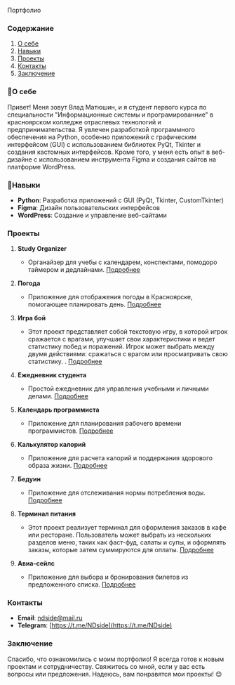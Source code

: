 Портфолио

### Содержание
1. [О себе](#о-себе)
2. [Навыки](#навыки)
3. [Проекты](#проекты)
4. [Контакты](#контакты)
5. [Заключение](#заключение)

### 🧑О себе
Привет! Меня зовут Влад Матюшин, и я студент первого курса по специальности "Информационные системы и програмированние" в красноярском колледже отраслевых технологий и предпринимательства. Я увлечен разработкой программного обеспечения на Python, особенно приложений с графическим интерфейсом (GUI) с использованием библиотек PyQt, Tkinter и создания кастомных интерфейсов. Кроме того, у меня есть опыт в веб-дизайне с использованием инструмента Figma и создания сайтов на платформе WordPress.

### 🔧Навыки
- **Python**: Разработка приложений с GUI (PyQt, Tkinter, CustomTkinter)
- **Figma**: Дизайн пользовательских интерфейсов
- **WordPress**: Создание и управление веб-сайтами

### Проекты
1. **Study Organizer**
   - Органайзер для учебы с календарем, конспектами, помодоро таймером и дедлайнами. [Подробнее](https://github.com/Vlad14991/Vlad14991/tree/main/Study%20organizer%20ver.%201.1)

2. **Погода**
   - Приложение для отображения погоды в Красноярске, помогающее планировать день. [Подробнее](https://github.com/Vlad14991/Vlad14991/tree/main/weathers)

3. **Игра бой**
   - Этот проект представляет собой текстовую игру, в которой игрок сражается с врагами, улучшает свои характеристики и ведет статистику побед и поражений. Игрок может выбрать между двумя действиями: сражаться с врагом или просматривать свою статистику. . [Подробнее](https://github.com/Vlad14991/Vlad14991/tree/main/%D0%93%D0%BB%D0%B0%D0%B4%D0%B8%D0%B0%D1%82%D0%BE%D1%80%D1%8B)

4. **Ежедневник студента**
   - Простой ежедневник для управления учебными и личными делами. [Подробнее](https://github.com/Vlad14991/Vlad14991/tree/main/%D0%95%D0%B6%D0%B5%D0%B4%D0%BD%D0%B5%D0%B2%D0%BD%D0%B8%D0%BA%20%D1%81%D1%82%D1%83%D0%B4%D0%B5%D0%BD%D1%82%D0%B0)

5. **Календарь программиста**
   - Приложение для планирования рабочего времени программистов. [Подробнее](https://github.com/Vlad14991/Vlad14991/tree/main/%D0%9A%D0%B0%D0%BB%D0%B5%D0%BD%D0%B4%D0%B0%D1%80%D1%8C%20%D0%BF%D1%80%D0%BE%D0%B3%D1%80%D0%B0%D0%BC%D0%BC%D0%B8%D1%81%D1%82%D0%B0)

6. **Калькулятор калорий**
   - Приложение для расчета калорий и поддержания здорового образа жизни. [Подробнее](https://github.com/Vlad14991/Vlad14991/tree/main/%D0%9A%D0%B0%D0%BB%D1%8C%D0%BA%D1%83%D0%BB%D1%8F%D1%82%D0%BE%D1%80%20%D0%BA%D0%B0%D0%BB%D0%BE%D1%80%D0%B8%D0%B9)

7. **Бедуин**
   - Приложение для отслеживания нормы потребления воды. [Подробнее](https://github.com/Vlad14991/Vlad14991/tree/main/%D0%B1%D0%B5%D0%B4%D1%83%D0%B8%D0%BD)

8. **Терминал питания**
   - Этот проект реализует терминал для оформления заказов в кафе или ресторане. Пользователь может выбрать из нескольких разделов меню, таких как фаст-фуд, салаты и супы, и оформлять заказы, которые затем суммируются для оплаты. [Подробнее](https://github.com/Vlad14991/Vlad14991/tree/main/%D0%BF%D0%B8%D1%89%D0%B5%D0%B1%D0%BB%D0%BE%D0%BA)

9. **Авиа-сейлс**
   - Приложение для выбора и бронирования билетов из предложенного списка. [Подробнее](https://github.com/Vlad14991/Vlad14991/tree/main/%D0%BF%D0%B8%D1%89%D0%B5%D0%B1%D0%BB%D0%BE%D0%BA)

### Контакты
- **Email**: ndside@mail.ru
- **Telegram**: [https://t.me/NDside](https://t.me/NDside)

### Заключение
Спасибо, что ознакомились с моим портфолио! Я всегда готов к новым проектам и сотрудничеству. Свяжитесь со мной, если у вас есть вопросы или предложения. Надеюсь, вам понравятся мои проекты! 😊
